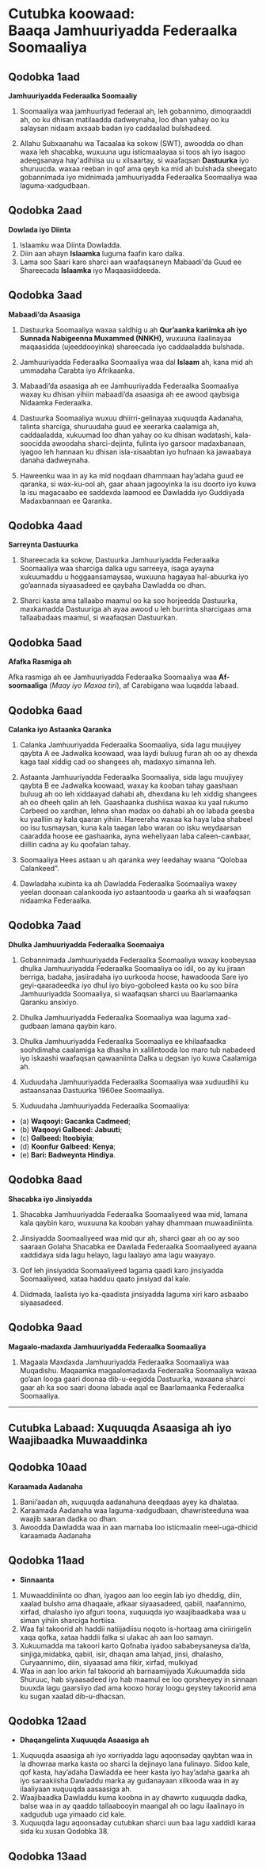 # Cutubka koowaad: <br/> Baaqa Jamhuuriyadda Federaalka Soomaaliya

## Qodobka 1aad

**Jamhuuriyadda Federaalka Soomaaliy**

1. Soomaaliya waa jamhuuriyad federaal ah, leh gobannimo, dimoqraaddi ah, oo ku dhisan matilaadda dadweynaha, loo dhan yahay oo ku salaysan nidaam axsaab badan iyo caddaalad bulshadeed.

2. Allahu Subxaanahu wa Tacaalaa ka sokow (SWT), awoodda oo dhan waxa leh shacabka, wuxuuna ugu isticmaalayaa si toos ah iyo isagoo adeegsanaya hay'adihiisa uu u xilsaartay, si waafaqsan **Dastuurka** iyo shuruucda. waxaa reeban in qof ama qeyb ka mid ah bulshada sheegato gobannimada iyo midnimada jamhuuriyadda Federaalka Soomaaliya waa laguma-xadgudbaan.

## Qodobka 2aad

**Dowlada iyo Diinta**

1. Islaamku waa Diinta Dowladda.
2. Diin aan ahayn **Islaamka** luguma faafin karo dalka.
3. Lama soo Saari karo sharci aan waafaqsaneyn Mabaadi'da Guud ee Shareecada **Islaamka** iyo Maqaasiiddeeda.

## Qodobka 3aad

**Mabaadi’da Asaasiga**

1. Dastuurka Soomaaliya waxaa saldhig u ah **Qur’aanka kariimka ah iyo Sunnada Nabigeenna
   Muxammed (NNKH),** wuxuuna ilaalinayaa maqaasidda (ujeeddooyinka) shareecada iyo caddaaladda
   bulshada.

2. Jamhuuriyadda Federaalka Soomaaliya waa dal **Islaam** ah, kana mid ah ummadaha Carabta iyo
   Afrikaanka.

3. Mabaadi’da asaasiga ah ee Jamhuuriyadda Federaalka Soomaaliya waxay ku dhisan yihiin mabaadi’da asaasiga ah ee awood qaybsiga Nidaamka Federaalka.

4. Dastuurka Soomaaliya wuxuu dhiirri-gelinayaa xuquuqda Aadanaha, talinta sharciga, shuruudaha
   guud ee xeerarka caalamiga ah, caddaaladda, xukuumad loo dhan yahay oo ku dhisan wadatashi,
   kala-soocidda awoodaha sharci-dejinta, fulinta iyo garsoor madaxbanaan, iyagoo leh hannaan ku
   dhisan isla-xisaabtan iyo hufnaan ka jawaabaya danaha dadweynaha.

5. Haweenku waa in ay ka mid noqdaan dhammaan hay’adaha guud ee qaranka, si wax-ku-ool ah, gaar
   ahaan jagooyinka la isu doorto iyo kuwa la isu magacaabo ee saddexda laamood ee Dawladda iyo
   Guddiyada Madaxbannaan ee Qaranka.

## Qodobka 4aad

**Sarreynta Dastuurka**

1. Shareecada ka sokow, Dastuurka Jamhuuriyadda Federaalka Soomaaliya waa sharciga dalka
   ugu sarreeya, isaga ayayna xukuumaddu u hoggaansamaysaa, wuxuuna hagayaa hal-abuurka iyo
   go’aannada siyaasadeed ee qaybaha Dawladda oo dhan.

2. Sharci kasta ama tallaabo maamul oo ka soo horjeedda Dastuurka, maxkamadda Dastuuriga ah ayaa awood u leh burrinta sharcigaas ama tallaabadaas maamul, si waafaqsan Dastuurkan.

## Qodobka 5aad

**Afafka Rasmiga ah**

Afka rasmiga ah ee Jamhuuriyadda Federaalka Soomaaliya waa **Af-soomaaliga** (_Maay iyo Maxaa tiri_), af Carabigana waa luqadda labaad.

## Qodobka 6aad

**Calanka iyo Astaanka Qaranka**

1. Calanka Jamhuuriyadda Federaalka Soomaaliya, sida lagu muujiyey qaybta A ee Jadwalka koowaad, waa laydi buluug furan ah oo ay dhexda kaga taal xiddig cad oo shangees ah, madaxyo simanna leh.

2. Astaanta Jamhuuriyadda Federaalka Soomaaliya, sida lagu muujiyey qaybta B ee Jadwalka koowaad, waxay ka kooban tahay gaashaan buluug ah oo leh xiddaayad dahabi ah, dhexdana ku leh xiddig shangees ah oo dheeh qalin ah leh. Gaashaanka dushiisa waxaa ku yaal rukumo Carbeed oo xardhan, lehna shan madax oo dahabi ah oo labada geesba ku yaalliin ay kala qaaran yihiin. Hareeraha waxaa ka haya laba shabeel oo isu tusmaysan, kuna kala taagan labo waran oo isku weydaarsan caaradda hoose ee gashaanka, ayna weheliyaan laba caleen-cawbaar, diillin cadna ay ku qoofalan tahay.

3. Soomaaliya Hees astaan u ah qaranka wey leedahay waana “Qolobaa Calankeed”.

4. Dawladaha xubinta ka ah Dawladda Federaalka Soomaaliya waxey yeelan doonaan calankooda iyo astaantooda u gaarka ah si waafaqsan nidaamka Federaalka.

## Qodobka 7aad

**Dhulka Jamhuuriyadda Federaalka Soomaaiya**

1. Gobannimada Jamhuuriyadda Federaalka Soomaaliya waxay koobeysaa dhulka Jamhuuriyadda
   Federaalka Soomaaliya oo idil, oo ay ku jiraan berriga, badaha, jasiiradaha iyo uurkooda
   hoose, hawadooda Sare iyo geyi-qaaradeedka iyo dhul iyo biyo-goboleed kasta oo ku soo biira
   Jamhuuriyadda Soomaaliya, si waafaqsan sharci uu Baarlamaanka Qaranku ansixiyo.

2. Dhulka Jamhuuriyadda Federaalka Soomaaliya waa laguma xad-gudbaan lamana qaybin karo.

3. Dhulka Jamhuuriyadda Federaalka Soomaaliya ee khilaafaadka soohdimaha caalamiga ka dhasha in xalilintooda loo maro tub nabadeed iyo iskaashi waafaqsan qawaaniinta Dalka u degsan iyo kuwa Caalamiga ah.

4. Xuduudaha Jamhuuriyadda Federaalka Soomaaliya waa xuduudihii ku astaansanaa Dastuurka 1960ee Soomaaliya.

5. Xuduudaha Jamhuuriyadda Federaalka Soomaaliya:

- (a) **Waqooyi: Gacanka Cadmeed**;
- (b) **Waqooyi Galbeed: Jabuuti**;
- (c) **Galbeed: Itoobiyia**;
- (d) **Koonfur Galbeed: Kenya**;
- (e) **Bari: Badweynta Hindiya**.

## Qodobka 8aad

**Shacabka iyo Jinsiyadda**

1. Shacabka Jamhuuriyadda Federaalka Soomaaliyeed waa mid, lamana kala qaybin karo, wuxuuna ka kooban yahay dhammaan muwaadiniinta.

2. Jinsiyadda Soomaaliyeed waa mid qur ah, sharci gaar ah oo ay soo saaraan Golaha Shacabka ee Dawlada Federaalka Soomaaliyeed ayaana xaddidaya sida lagu helayo, lagu laalayo ama lagu waayayo.

3. Qof leh jinsiyadda Soomaaliyeed lagama qaadi karo jinsiyadda Soomaaliyeed, xataa hadduu qaato jinsiyad dal kale.

4. Diidmada, laalista iyo ka-qaadista jinsiyadda laguma xiri karo asbaabo siyaasadeed.

## Qodobka 9aad

**Magaalo-madaxda Jamhuuriyadda Federaalka Soomaaliya**

1. Magaala Maxdaxda Jamhuuriyadda Federaalka Soomaaliya waa Muqadishu. Maqaamka magaalomadaxda
   Federaalka Soomaaliya waxaa go’aan looga gaari doonaa dib-u-eegidda Dastuurka, waxaana
   sharci gaar ah ka soo saari doona labada aqal ee Baarlamaanka Federaalka Soomaaliya.
   <br/>

---

## Cutubka Labaad: Xuquuqda Asaasiga ah iyo Waajibaadka Muwaaddinka

## Qodobka 10aad

**Karaamada Aadanaha**

1. Banii’aadan ah, xuquuqda aadanahuna deeqdaas ayey ka dhalataa.
2. Karaamada Aadanaha waa laguma-xadgudbaan, dhawristeeduna waa waajib saaran dadka oo dhan.
3. Awoodda Dawladda waa in aan marnaba loo isticmaalin meel-uga-dhicid karaamada Aadanaha

## Qodobka 11aad

- **Sinnaanta**

1. Muwaaddiniinta oo dhan, iyagoo aan loo eegin lab iyo dheddig, diin, xaalad bulsho ama
   dhaqaale, afkaar siyaasadeed, qabiil, naafannimo, xirfad, dhalasho iyo afguri toona, xuquuqda iyo
   waajibaadkaba waa u siman yihiin sharciga hortiisa.
2. Waa fal takoorid ah haddii natiijadiisu noqoto is-hortaag ama ciriirigelin xaqa qofka, xataa haddii
   falka si ulakac ah aan loo samayn.
3. Xukuumadda ma takoori karto Qofnaba iyadoo sababeysaneysa da’da, sinjiga,midabka, qabiil, isir,
   dhaqan ama lahjad, jinsi, dhalasho, Curyaannimo, diin, siyaasad ama fikir, xirfad, mulkiyad
4. Waa in aan loo arkin fal takoorid ah barnaamijyada Xukuumadda sida Shuruuc, hab siyaasadeed
   iyo hab maamul ee loo qorsheeyey in sinnaan buuxda lagu gaarsiiyo dad ama kooxo horay loogu
   geystey takoorid ama ku sugan xaalad dib-u-dhacsan.

## Qodobka 12aad

- **Dhaqangelinta Xuquuqda Asaasiga ah**

1. Xuquuqda asaasiga ah iyo xorriyadda lagu aqoonsaday qaybtan waa in la dhowraa marka kasta
   oo sharci la dejinayo lana fulinayo. Sidoo kale, qof kasta, hay’adaha Dawladda ee heer kasta iyo
   hay’adaha gaarka ah iyo saraakiisha Dawladdu marka ay gudanayaan xilkooda waa in ay ilaaliyaan
   xuquuqda aasaasiga ah.
2. Waajibaadka Dawladdu kuma koobna in ay dhawrto xuquuqda dadka, balse waa in ay qaaddo
   tallaabooyin maangal ah oo lagu ilaalinayo in xadgudub uga yimaado cid kale.
3. Xuquuqda lagu aqoonsaday cutubkan sharci uun baa lagu xaddidi karaa sida ku xusan Qodobka 38.

## Qodobka 13aad
